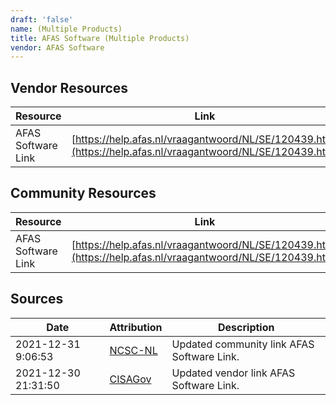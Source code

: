 ```yaml
---
draft: 'false'
name: (Multiple Products)
title: AFAS Software (Multiple Products)
vendor: AFAS Software
---
```


## Vendor Resources
| Resource | Link |
| --- | --- |
| AFAS Software Link | [https://help.afas.nl/vraagantwoord/NL/SE/120439.htm](https://help.afas.nl/vraagantwoord/NL/SE/120439.htm) |

## Community Resources
| Resource | Link |
| --- | --- |
| AFAS Software Link | [https://help.afas.nl/vraagantwoord/NL/SE/120439.htm](https://help.afas.nl/vraagantwoord/NL/SE/120439.htm) |


## Sources
| Date | Attribution | Description |
| --- | --- | --- |
| 2021-12-31 9:06:53 | [NCSC-NL](https://github.com/NCSC-NL/log4shell/blob/main/software/README.md) | Updated community link AFAS Software Link.  |
| 2021-12-30 21:31:50 | [CISAGov](https://raw.githubusercontent.com/cisagov/log4j-affected-db/develop/README.md) | Updated vendor link AFAS Software Link.  |

